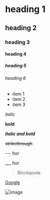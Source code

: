 # heading 1
## heading 2
### heading 3
#### heading 4
##### heading 5
###### heading 6

* item 1
* item 2
* item 3

*italic*

**bold**

***italic and bold***

~~strikethrough~~

--- hor

___ hor

> Blockqoute

[Google](https://www.google.com)

![image](http://placehold.jp/50x50.png)
